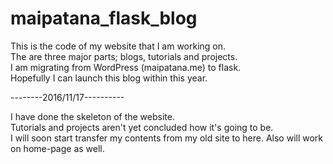 # maipatana_flask_blog

This is the code of my website that I am working on.<br>
The are three major parts; blogs, tutorials and projects.<br>
I am migrating from WordPress (maipatana.me) to flask.<br>
Hopefully I can launch this blog within this year.<br>

--------2016/11/17----------

I have done the skeleton of the website.<br>
Tutorials and projects aren't yet concluded how it's going to be.<br>
I will soon start transfer my contents from my old site to here.
Also will work on home-page as well.

